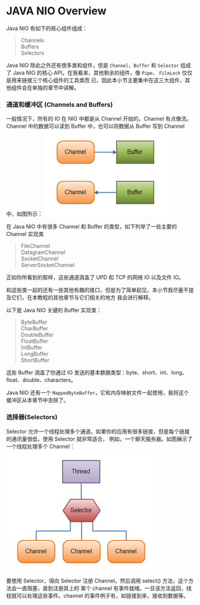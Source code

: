 # JAVA NIO Overview 

Java NIO 有如下的核心组件组成：
> Channels  
> Buffers  
> Selectors  

Java NIO 除此之外还有很多类和组件，但是 `Channel`、`Buffer` 和 `Selector` 组成了 Java NIO
的核心 API。在我看来，其他剩余的组件，像 `Pipe`、 `FileLock` 仅仅是用来链接三个核心组件的工具类而
已，因此本小节主要集中在这三大组件，其他组件会在单独的章节中讲解。

### 通道和缓冲区 (Channels and Buffers)

一般情况下，所有的 IO 在 NIO 中都是从 Channel 开始的，Channel 有点像流。Channel 中的数据可以读到
Buffer 中，也可以将数据从 Buffer 写到 Channel 中，如图所示：
![Channel and Buffer](images/overview-channels-buffers.png)

在 Java NIO 中有很多 Channel 和 Buffer 的类型，如下列举了一些主要的 Channel 实现类
> FileChannel  
> DatagramChannel  
> SocketChannel  
> ServerSocketChannel  

正如你所看到的那样，这些通道涵盖了 UPD 和 TCP 的网络 IO 以及文件 IO。

和这些类一起的还有一些其他有趣的接口，但是为了简单起见，本小节我尽量不提及它们，在本教程的其他章节与它们相关的地方
我会进行解释。

以下是 Java NIO 关键的 Buffer 实现类：
> ByteBuffer  
> CharBuffer  
> DoubleBuffer  
> FloatBuffer  
> IntBuffer  
> LongBuffer  
> ShortBuffer

这些 Buffer 涵盖了你通过 IO 发送的基本数据类型：byte、short、int、long、float、double、characters。

Java NIO 还有一个 `MappedByteBuffer`，它和内存映射文件一起使用，我将这个缓冲区从本章节中去除了。

### 选择器(Selectors)

Selector 允许一个线程处理多个通道。如果你的应用有很多链接，但是每个链接的通讯量很低，使用 Selector 就非常适合，
例如，一个聊天服务器。如图展示了一个线程处理多个 Channel：
![selector-three-channels](images/overview-selectors.png)

要使用 Selector，得向 Selector 注册 Channel，然后调用 select() 方法，这个方法会一直阻塞，直到注册其上的
某个 channel 有事件就绪。一旦该方法返回，线程就可以处理这些事件。channel 的事件例子有，如链接到来，接收到数据等。

